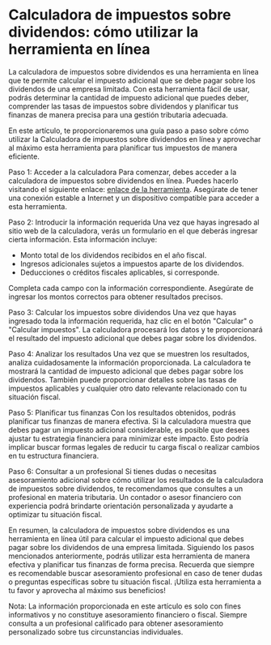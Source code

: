 Calculadora de impuestos sobre dividendos: cómo utilizar la herramienta en línea
================================================================================

La calculadora de impuestos sobre dividendos es una herramienta en línea que te permite calcular el impuesto adicional que se debe pagar sobre los dividendos de una empresa limitada. Con esta herramienta fácil de usar, podrás determinar la cantidad de impuesto adicional que puedes deber, comprender las tasas de impuestos sobre dividendos y planificar tus finanzas de manera precisa para una gestión tributaria adecuada.

En este artículo, te proporcionaremos una guía paso a paso sobre cómo utilizar la Calculadora de impuestos sobre dividendos en línea y aprovechar al máximo esta herramienta para planificar tus impuestos de manera eficiente.

Paso 1: Acceder a la calculadora Para comenzar, debes acceder a la calculadora de impuestos sobre dividendos en línea. Puedes hacerlo visitando el siguiente enlace: [enlace de la herramienta](https://www.onlinecalculatorsfree.com/es/financial/dividend-tax-calculator.html). Asegúrate de tener una conexión estable a Internet y un dispositivo compatible para acceder a esta herramienta.

Paso 2: Introducir la información requerida Una vez que hayas ingresado al sitio web de la calculadora, verás un formulario en el que deberás ingresar cierta información. Esta información incluye:

- Monto total de los dividendos recibidos en el año fiscal.
- Ingresos adicionales sujetos a impuestos aparte de los dividendos.
- Deducciones o créditos fiscales aplicables, si corresponde.

Completa cada campo con la información correspondiente. Asegúrate de ingresar los montos correctos para obtener resultados precisos.

Paso 3: Calcular los impuestos sobre dividendos Una vez que hayas ingresado toda la información requerida, haz clic en el botón "Calcular" o "Calcular impuestos". La calculadora procesará los datos y te proporcionará el resultado del impuesto adicional que debes pagar sobre los dividendos.

Paso 4: Analizar los resultados Una vez que se muestren los resultados, analiza cuidadosamente la información proporcionada. La calculadora te mostrará la cantidad de impuesto adicional que debes pagar sobre los dividendos. También puede proporcionar detalles sobre las tasas de impuestos aplicables y cualquier otro dato relevante relacionado con tu situación fiscal.

Paso 5: Planificar tus finanzas Con los resultados obtenidos, podrás planificar tus finanzas de manera efectiva. Si la calculadora muestra que debes pagar un impuesto adicional considerable, es posible que desees ajustar tu estrategia financiera para minimizar este impacto. Esto podría implicar buscar formas legales de reducir tu carga fiscal o realizar cambios en tu estructura financiera.

Paso 6: Consultar a un profesional Si tienes dudas o necesitas asesoramiento adicional sobre cómo utilizar los resultados de la calculadora de impuestos sobre dividendos, te recomendamos que consultes a un profesional en materia tributaria. Un contador o asesor financiero con experiencia podrá brindarte orientación personalizada y ayudarte a optimizar tu situación fiscal.

En resumen, la calculadora de impuestos sobre dividendos es una herramienta en línea útil para calcular el impuesto adicional que debes pagar sobre los dividendos de una empresa limitada. Siguiendo los pasos mencionados anteriormente, podrás utilizar esta herramienta de manera efectiva y planificar tus finanzas de forma precisa. Recuerda que siempre es recomendable buscar asesoramiento profesional en caso de tener dudas o preguntas específicas sobre tu situación fiscal. ¡Utiliza esta herramienta a tu favor y aprovecha al máximo sus beneficios!

Nota: La información proporcionada en este artículo es solo con fines informativos y no constituye asesoramiento financiero o fiscal. Siempre consulta a un profesional calificado para obtener asesoramiento personalizado sobre tus circunstancias individuales.